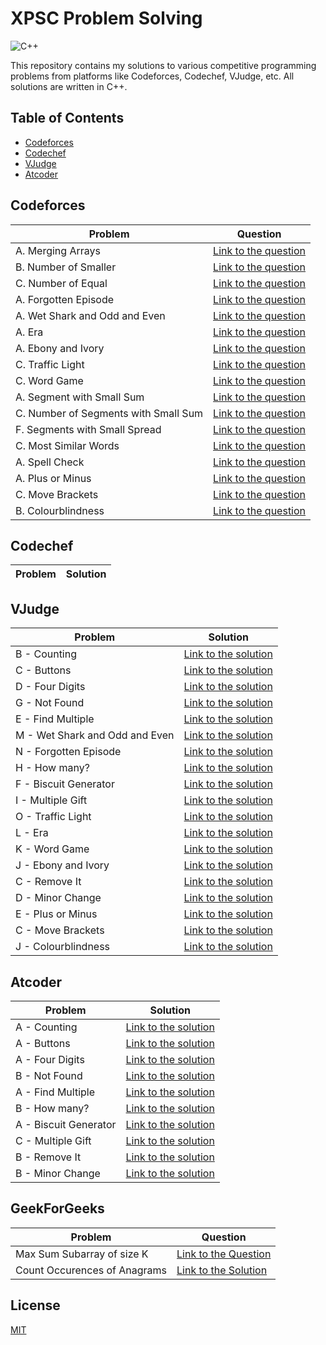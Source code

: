 # XPSC Problem Solving

![C++](https://img.shields.io/badge/C%2B%2B-00599C?style=for-the-badge&logo=c%2B%2B&logoColor=white)

This repository contains my solutions to various competitive programming problems from platforms like Codeforces, Codechef, VJudge, etc. All solutions are written in C++.

## Table of Contents

- [Codeforces](#codeforces)
- [Codechef](#codechef)
- [VJudge](#vjudge)
- [Atcoder](#atcoder)

## Codeforces

| Problem                              | Question                                                                                                 |
| ------------------------------------ | -------------------------------------------------------------------------------------------------------- |
| A. Merging Arrays                    | [Link to the question](https://codeforces.com/edu/course/2/lesson/9/1/practice/contest/307092/problem/A) |
| B. Number of Smaller                 | [Link to the question](https://codeforces.com/edu/course/2/lesson/9/1/practice/contest/307092/problem/B) |
| C. Number of Equal                   | [Link to the question](https://codeforces.com/edu/course/2/lesson/9/1/practice/contest/307092/problem/C) |
| A. Forgotten Episode                 | [Link to the question](https://codeforces.com/problemset/problem/440/A)                                  |
| A. Wet Shark and Odd and Even        | [Link to the question](https://codeforces.com/problemset/problem/621/A)                                  |
| A. Era                               | [Link to the question](https://codeforces.com/problemset/problem/1604/A)                                 |
| A. Ebony and Ivory                   | [Link to the question](https://codeforces.com/problemset/problem/633/A)                                  |
| C. Traffic Light                     | [Link to the question](https://codeforces.com/problemset/problem/1744/C)                                 |
| C. Word Game                         | [Link to the question](https://codeforces.com/problemset/problem/1722/C)                                 |
| A. Segment with Small Sum            | [Link to the question](https://codeforces.com/edu/course/2/lesson/9/2/practice/contest/307093/problem/A) |
| C. Number of Segments with Small Sum | [Link to the question](https://codeforces.com/edu/course/2/lesson/9/2/practice/contest/307093/problem/C) |
| F. Segments with Small Spread        | [Link to the question](https://codeforces.com/edu/course/2/lesson/9/2/practice/contest/307093/problem/F) |
| C. Most Similar Words                | [Link to the question](https://codeforces.com/contest/1676/problem/C)                                    |
| A. Spell Check                       | [Link to the question](https://codeforces.com/contest/1722/problem/A)                                    |
| A. Plus or Minus                     | [Link to the question](https://codeforces.com/problemset/problem/1807/A)                                 |
| C. Move Brackets                     | [Link to the question](https://codeforces.com/problemset/problem/1374/C)                                 |
| B. Colourblindness                   | [Link to the question](https://codeforces.com/problemset/problem/1722/B)                                 |

## Codechef

| Problem | Solution |
| ------- | -------- |

## VJudge

| Problem                        | Solution                                                     |
| ------------------------------ | ------------------------------------------------------------ |
| B - Counting                   | [Link to the solution](https://vjudge.net/solution/49862697) |
| C - Buttons                    | [Link to the solution](https://vjudge.net/solution/49864748) |
| D - Four Digits                | [Link to the solution](https://vjudge.net/solution/49871311) |
| G - Not Found                  | [Link to the solution](https://vjudge.net/solution/49886953) |
| E - Find Multiple              | [Link to the solution](https://vjudge.net/solution/49903992) |
| M - Wet Shark and Odd and Even | [Link to the solution](https://vjudge.net/solution/49935974) |
| N - Forgotten Episode          | [Link to the solution](https://vjudge.net/solution/49935943) |
| H - How many?                  | [Link to the solution](https://vjudge.net/solution/49967693) |
| F - Biscuit Generator          | [Link to the solution](https://vjudge.net/solution/49993741) |
| I - Multiple Gift              | [Link to the solution](https://vjudge.net/solution/50049067) |
| O - Traffic Light              | [Link to the solution](https://vjudge.net/solution/50041167) |
| L - Era                        | [Link to the solution](https://vjudge.net/solution/50031377) |
| K - Word Game                  | [Link to the solution](https://vjudge.net/solution/50030182) |
| J - Ebony and Ivory            | [Link to the solution](https://vjudge.net/solution/50031751) |
| C - Remove It                  | [Link to the solution](https://vjudge.net/solution/50127789) |
| D - Minor Change               | [Link to the solution](https://vjudge.net/solution/50151999) |
| E - Plus or Minus              | [Link to the solution](https://vjudge.net/solution/50178389) |
| C - Move Brackets              | [Link to the solution](https://vjudge.net/solution/50179149) |
| J - Colourblindness            | [Link to the solution](https://vjudge.net/solution/50178773) |

## Atcoder

| Problem               | Solution                                                                        |
| --------------------- | ------------------------------------------------------------------------------- |
| A - Counting          | [Link to the solution](https://atcoder.jp/contests/abc209/submissions/51240912) |
| A - Buttons           | [Link to the solution](https://atcoder.jp/contests/abc124/submissions/51242274) |
| A - Four Digits       | [Link to the solution](https://atcoder.jp/contests/abc222/submissions/51246731) |
| B - Not Found         | [Link to the solution](https://atcoder.jp/contests/abc071/submissions/51260924) |
| A - Find Multiple     | [Link to the solution](https://atcoder.jp/contests/abc220/submissions/51273864) |
| B - How many?         | [Link to the solution](https://atcoder.jp/contests/abc214/submissions/51428191) |
| A - Biscuit Generator | [Link to the solution](https://atcoder.jp/contests/abc125/submissions/51450217) |
| C - Multiple Gift     | [Link to the solution](https://atcoder.jp/contests/abc083/submissions/51498352) |
| B - Remove It         | [Link to the solution](https://atcoder.jp/contests/abc191/submissions/51603504) |
| B - Minor Change      | [Link to the solution](https://atcoder.jp/contests/abc172/submissions/51640776) |

## GeekForGeeks

| Problem                      | Question                                                                                                                                                                                                    |
| ---------------------------- | ----------------------------------------------------------------------------------------------------------------------------------------------------------------------------------------------------------- |
| Max Sum Subarray of size K   | [Link to the Question](https://www.geeksforgeeks.org/problems/max-sum-subarray-of-size-k5313/1)                                                                                                             |
| Count Occurences of Anagrams | [Link to the Solution](https://www.geeksforgeeks.org/problems/count-occurences-of-anagrams5839/1?_gl=1*2hl6h9*_ga*MTYxMTcwOTY2OC4xNjYwMzk1MzY0*_ga_DWCCJLKX3X*MTY5Njc3NDQzNi4xLjEuMTY5Njc3NDUwNy4wLjAuMA..) |

## License

[MIT](./LICENSE)
